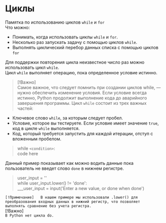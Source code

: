 # Циклы  
Памятка по использованию циклов `while` и `for`  
Что можно:
+ Понимать, когда использовать циклы `while` и `for`.
+ Несколько раз запускать задачу с помощью циклов `while`.
+ Выполнять циклический перебор данных списка с помощью циклов `for`

Для поддержки повторения цикла неизвестное число раз можно использовать цикл `while`.  
Цикл `while` выполняет операцию, пока определенное условие истинно.

> [!Важно]  
> Самое важное, что следует помнить при создании циклов while, — нужно обеспечить изменение условия. Если условие всегда истинно, Python продолжит выполнение кода до аварийного завершения программы.
Цикл `while` состоит из трех важных частей:  
+ Ключевое слово `while`, за которым следует пробел.  
+ Условие, которое вы тестируете. Если условие имеет значение `true`, код в цикле `while` выполняется.  
+ Код, который требуется запустить для каждой итерации, отступ с вложенным пробелом.

> while `<condition>`:  
  >  code here

Данный пример показывает как можно водить данные пока пользователь не введет слово `done` в нижнем регистре.  
> user_input = ''  
> while user_input.lower() != 'done':  
> ___user_input = input('Enter a new value, or done when done')

`[!Примечание]  
В нашем примере мы использовали .lower() для преобразования входных данных в нижний регистр, что позволяет выполнять сравнение без учета регистра.`  
[!Важно]  
`В Python нет цикла do.`

